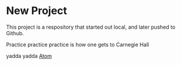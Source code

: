# New Project

This project is a respository that started out local, and later pushed to Github.

Practice practice practice is how one gets to Carnegie Hall

yadda yadda [Atom](https://atom.io)
